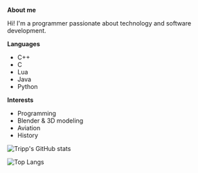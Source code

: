 **About me**

Hi! I'm a programmer passionate about technology and software development.



**Languages**
- C++
- C
- Lua
- Java
- Python

**Interests**
- Programming
- Blender & 3D modeling
- Aviation
- History



![Tripp's GitHub stats](https://github-readme-stats.vercel.app/api?username=RealTrippR&show_icons=true&theme=toykonight)

![Top Langs](https://github-readme-stats.vercel.app/api/top-langs/?username=RealTrippR&theme=toykonight)
